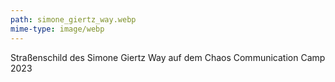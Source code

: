 ```yaml
---
path: simone_giertz_way.webp
mime-type: image/webp
---
```


Straßenschild des Simone Giertz Way auf dem Chaos Communication Camp 2023
